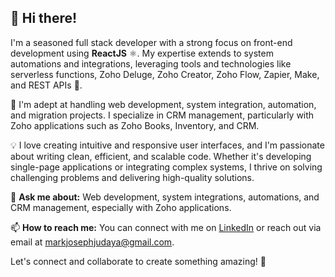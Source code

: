 
## 👋 Hi there! 
I'm a seasoned full stack developer with a strong focus on front-end development using **ReactJS** ⚛️. My expertise extends to system automations and integrations, leveraging tools and technologies like serverless functions, Zoho Deluge, Zoho Creator, Zoho Flow, Zapier, Make, and REST APIs 🚀.

💼 I'm adept at handling web development, system integration, automation, and migration projects. I specialize in CRM management, particularly with Zoho applications such as Zoho Books, Inventory, and CRM.

💡 I love creating intuitive and responsive user interfaces, and I'm passionate about writing clean, efficient, and scalable code. Whether it's developing single-page applications or integrating complex systems, I thrive on solving challenging problems and delivering high-quality solutions.

💬 **Ask me about:** Web development, system integrations, automations, and CRM management, especially with Zoho applications.

📫 **How to reach me:** You can connect with me on [LinkedIn](https://www.linkedin.com/in/markjudaya) or reach out via email at markjosephjudaya@gmail.com.

Let's connect and collaborate to create something amazing! 🚀
